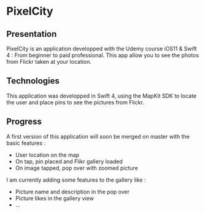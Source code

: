 # PixelCity

## Presentation

PixelCity is an application developped with the Udemy course iOS11 & Swift 4 : From beginner to paid professional.
This app allow you to see the photos from Flickr taken at your location.

## Technologies

This application was developped in Swift 4, using the MapKit SDK to locate the user and place pins to see the pictures from Flickr.

## Progress

A first version of this application will soon be merged on master with the basic features :
- User location on the map
- On tap, pin placed and Flikr gallery loaded
- On image tapped, pop over with zoomed picture

I am currently adding some features to the gallery like :
- Picture name and description in the pop over
- Picture likes in the gallery view
- ...
